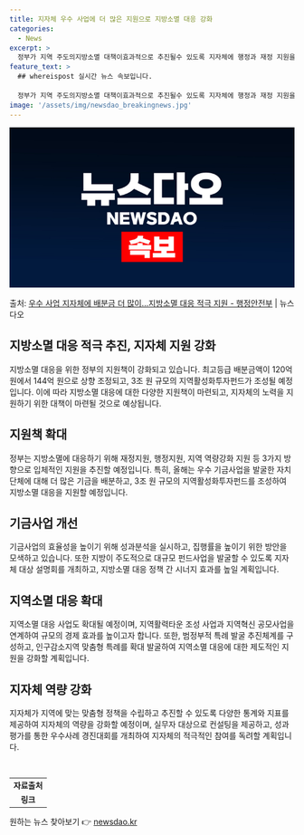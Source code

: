 ```yaml
---
title: 지자체 우수 사업에 더 많은 지원으로 지방소멸 대응 강화
categories:
  - News
excerpt: >
  정부가 지역 주도의지방소멸 대책이효과적으로 추진될수 있도록 지자체에 행정과 재정 지원을 강화한다. 이를 위해…
feature_text: >
  ## whereispost 실시간 뉴스 속보입니다.

  정부가 지역 주도의지방소멸 대책이효과적으로 추진될수 있도록 지자체에 행정과 재정 지원을 강화한다. 이를 위해…
image: '/assets/img/newsdao_breakingnews.jpg'
---
```


![뉴스다오 속보](/assets/img/newsdao_breakingnews.jpg)

<p>출처: <a href="https://newsdao.kr/2943" rel="dofollow">우수 사업 지자체에 배분금 더 많이…지방소멸 대응 적극 지원 - 행정안전부</a> | 뉴스다오</p>

<h2>지방소멸 대응 적극 추진, 지자체 지원 강화</h2>
<p data-ke-size="size16">지방소멸 대응을 위한 정부의 지원책이 강화되고 있습니다. 최고등급 배분금액이 120억 원에서 144억 원으로 상향 조정되고, 3조 원 규모의 지역활성화투자펀드가 조성될 예정입니다. 이에 따라 지방소멸 대응에 대한 다양한 지원책이 마련되고, 지자체의 노력을 지원하기 위한 대책이 마련될 것으로 예상됩니다.</p>

<h2 data-ke-size="size26">지원책 확대</h2>
<p data-ke-size="size16">정부는 지방소멸에 대응하기 위해 재정지원, 행정지원, 지역 역량강화 지원 등 3가지 방향으로 입체적인 지원을 추진할 예정입니다. 특히, 올해는 우수 기금사업을 발굴한 자치단체에 대해 더 많은 기금을 배분하고, 3조 원 규모의 지역활성화투자펀드를 조성하여 지방소멸 대응을 지원할 예정입니다.</p>

<h2 data-ke-size="size26">기금사업 개선</h2>
<p data-ke-size="size16">기금사업의 효율성을 높이기 위해 성과분석을 실시하고, 집행률을 높이기 위한 방안을 모색하고 있습니다. 또한 지방이 주도적으로 대규모 펀드사업을 발굴할 수 있도록 지자체 대상 설명회를 개최하고, 지방소멸 대응 정책 간 시너지 효과를 높일 계획입니다.</p>

<h2 data-ke-size="size26">지역소멸 대응 확대</h2>
<p data-ke-size="size16">지역소멸 대응 사업도 확대될 예정이며, 지역활력타운 조성 사업과 지역혁신 공모사업을 연계하여 규모의 경제 효과를 높이고자 합니다. 또한, 범정부적 특례 발굴 추진체계를 구성하고, 인구감소지역 맞춤형 특례를 확대 발굴하여 지역소멸 대응에 대한 제도적인 지원을 강화할 계획입니다.</p>

<h2 data-ke-size="size26">지자체 역량 강화</h2>
<p data-ke-size="size16">지자체가 지역에 맞는 맞춤형 정책을 수립하고 추진할 수 있도록 다양한 통계와 지표를 제공하여 지자체의 역량을 강화할 예정이며, 실무자 대상으로 컨설팅을 제공하고, 성과평가를 통한 우수사례 경진대회를 개최하여 지자체의 적극적인 참여를 독려할 계획입니다.</p>

<p data-ke-size="size16">&nbsp;</p>

<table>
  <tbody>
    <tr>
      <td style="text-align: center; height: 17px;"><b>자료출처</b></td>
    </tr>
    <tr>
      <td style="text-align: center; height: 17px;"><b>링크</b></td>
    </tr>
  </tbody>
</table> 

원하는 뉴스 찾아보기 👉 <a href="https://newsdao.kr" rel="dofollow">newsdao.kr</a>


